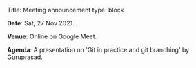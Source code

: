 Title: Meeting announcement
type: block


**Date**: Sat, 27 Nov 2021.

**Venue**: Online on Google Meet.

**Agenda**: A presentation on 'Git in practice and git branching' by Guruprasad.
